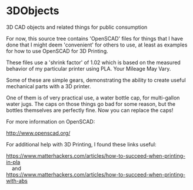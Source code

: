 # 3DObjects
3D CAD objects and related things for public consumption

For now, this source tree contains 'OpenSCAD' files for things that
I have done that I might deem 'convenient' for others to use, at least
as examples for how to use OpenSCAD for 3D Printing.

These files use a 'shrink factor' of 1.02 which is based on the measured
behavior of my particular printer using PLA.  Your Mileage May Vary.

Some of these are simple gears, demonstrating the ability to create useful
mechanical parts with a 3D printer.

One of them is of very practical use, a water bottle cap, for multi-gallon
water jugs.  The caps on those things go bad for some reason, but the bottles
themselves are perfectly fine.  Now you can replace the caps!


For more information on OpenSCAD:

<a href="http://www.openscad.org/">http://www.openscad.org/</a>

For additional help with 3D Printing, I found these links useful:

<a href="https://www.matterhackers.com/articles/how-to-succeed-when-printing-in-pla">
https://www.matterhackers.com/articles/how-to-succeed-when-printing-in-pla</a><br>
&nbsp;&nbsp;&nbsp;&nbsp;and<br>
<a href="https://www.matterhackers.com/articles/how-to-succeed-when-printing-with-abs">
https://www.matterhackers.com/articles/how-to-succeed-when-printing-with-abs</a><br>


